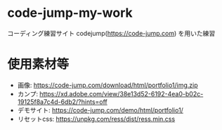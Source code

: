 # code-jump-my-work
コーディング練習サイト codejump(https://code-jump.com) を用いた練習
# 使用素材等
* 画像: https://code-jump.com/download/html/portfolio1/img.zip
* カンプ: https://xd.adobe.com/view/38e13d52-6192-4ea0-b02c-19125f8a7c4d-6db2/?hints=off
* デモサイト: https://code-jump.com/demo/html/portfolio1/
* リセットcss: https://unpkg.com/ress/dist/ress.min.css
